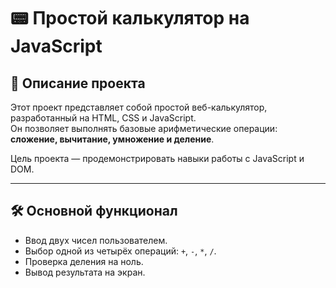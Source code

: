 # 📟 Простой калькулятор на JavaScript

## 📌 Описание проекта

Этот проект представляет собой простой веб-калькулятор, разработанный на HTML, CSS и JavaScript.  
Он позволяет выполнять базовые арифметические операции: **сложение, вычитание, умножение и деление**.

Цель проекта — продемонстрировать навыки работы с JavaScript и DOM.

---

## 🛠️ Основной функционал

- Ввод двух чисел пользователем.
- Выбор одной из четырёх операций: `+`, `-`, `*`, `/`.
- Проверка деления на ноль.
- Вывод результата на экран.
